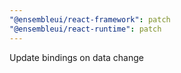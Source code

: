 ```yaml
---
"@ensembleui/react-framework": patch
"@ensembleui/react-runtime": patch
---
```


Update bindings on data change
